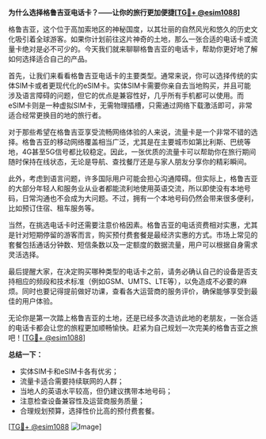 **为什么选择格鲁吉亚电话卡？——让你的旅行更加便捷[[TG💪+ @esim1088](https://t.me/s/esim1088)]**

格鲁吉亚，这个位于高加索地区的神秘国度，以其壮丽的自然风光和悠久的历史文化吸引着全球游客。如果你计划前往这片神奇的土地，那么一张合适的电话卡或流量卡绝对是必不可少的。今天我们就来聊聊格鲁吉亚的电话卡，帮助你更好地了解如何选择适合自己的产品。

首先，让我们来看看格鲁吉亚电话卡的主要类型。通常来说，你可以选择传统的实体SIM卡或者更现代化的eSIM卡。实体SIM卡需要你亲自去当地购买，并且可能涉及语言障碍的问题，但它的优点是兼容性好，几乎所有手机都可以使用。而eSIM卡则是一种虚拟SIM卡，无需物理插槽，只需通过网络下载激活即可，非常适合经常更换目的地的旅行者。

对于那些希望在格鲁吉亚享受流畅网络体验的人来说，流量卡是一个非常不错的选择。格鲁吉亚的移动网络覆盖相当广泛，尤其是在主要城市如第比利斯、巴统等地，4G甚至5G信号都比较稳定。因此，一张优质的流量卡可以帮助你在旅行期间随时保持在线状态，无论是导航、查找餐厅还是与家人朋友分享你的精彩瞬间。

此外，考虑到语言问题，许多国际用户可能会担心沟通障碍。但实际上，格鲁吉亚的大部分年轻人和服务业从业者都能流利地使用英语交流，所以即使没有本地号码，日常沟通也不会成为大问题。不过，拥有一个本地号码仍然会带来很多便利，比如预订住宿、租车服务等。

当然，在挑选电话卡时还需要注意价格因素。格鲁吉亚的电话资费相对实惠，尤其是针对短期停留的游客而言，购买预付费套餐是最经济实惠的方式。市场上常见的套餐包括通话分钟数、短信条数以及一定额度的数据流量，用户可以根据自身需求灵活选择。

最后提醒大家，在决定购买哪种类型的电话卡之前，请务必确认自己的设备是否支持相应的频段和技术标准（例如GSM、UMTS、LTE等），以免造成不必要的麻烦。同时也要记得提前做好功课，查看各大运营商的服务评价，确保能够享受到最佳的用户体验。

无论你是第一次踏上格鲁吉亚的土地，还是已经多次造访此地的老朋友，一张合适的电话卡都会让您的旅程更加顺畅愉快。赶紧为自己规划一次完美的格鲁吉亚之旅吧！[[TG💪+ @esim1088](https://t.me/s/esim1088)]

**总结一下：**
- 实体SIM卡和eSIM卡各有优劣；
- 流量卡适合需要持续联网的人群；
- 当地人的英语水平较高，但仍建议携带本地号码；
- 注意检查设备兼容性及运营商服务质量；
- 合理规划预算，选择性价比高的预付费套餐。

[[TG💪+ @esim1088](https://t.me/s/esim1088) ![Image](https://i.postimg.cc/4NQfJmqS/Snipaste-2025-05-13-00-14-12.png)]